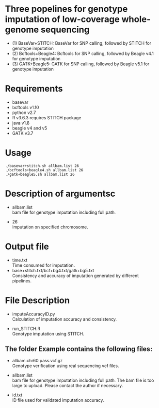 # Three popelines for genotype imputation of low-coverage whole-genome sequencing
* (1) BaseVar+STITCH: BaseVar for SNP calling, followed by STITCH for genotype imputation
* (2) Bcftools+Beagle4: Bcftools for SNP calling, followed by Beagle v4.1 for genotype imputation
* (3) GATK+Beagle5: GATK for SNP calling, followed by Beagle v5.1 for genotype imputation
# Requirements
* basevar
* bcftools v1.10
* python v2.7
* R v3.6.3 requires STITCH package
* java v1.8
* beagle v4 and v5
* GATK v3.7

# Usage
```
./basevar+stitch.sh allbam.list 26
./bcftools+beagle4.sh allbam.list 26
./gatk+beagle5.sh allbam.list 26
```
# Description of argumentsc
* allbam.list  
bam file for genotype imputation including full path.

* 26  
Imputation on specified chromosome.

# Output file
* time.txt  
Time consumed for imputation.
* base+stitch.txt/bcf+bg4.txt/gatk+bg5.txt  
Consistency and accuracy of imputation generated by different pipelines.

# File Description
* imputeAccuracyID.py  
Calculation of imputation accuracy and consistency.

* run_STITCH.R  
Genotype imputation using STITCH.
## The folder Example contains the following files:
* allbam.chr60.pass.vcf.gz  
Genotype verification using real sequencing vcf files.

* allbam.list  
bam file for genotype imputation including full path. The bam file is too large to upload. Please contact the author if necessary.

* id.txt  
ID file used for validated imputation accuracy.
